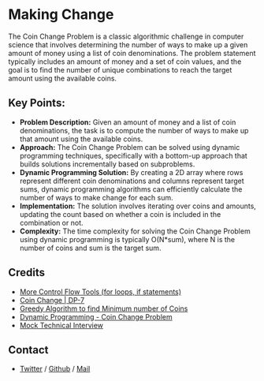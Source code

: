 # Making Change 
The Coin Change Problem is a classic algorithmic challenge in computer science that involves determining the number of ways to make up a given amount of money using a list of coin denominations. The problem statement typically includes an amount of money and a set of coin values, and the goal is to find the number of unique combinations to reach the target amount using the available coins.

## Key Points:
* **Problem Description:** Given an amount of money and a list of coin denominations, the task is to compute the number of ways to make up that amount using the available coins.
* **Approach:** The Coin Change Problem can be solved using dynamic programming techniques, specifically with a bottom-up approach that builds solutions incrementally based on subproblems.
* **Dynamic Programming Solution:** By creating a 2D array where rows represent different coin denominations and columns represent target sums, dynamic programming algorithms can efficiently calculate the number of ways to make change for each sum.
* **Implementation:** The solution involves iterating over coins and amounts, updating the count based on whether a coin is included in the combination or not.
* **Complexity:** The time complexity for solving the Coin Change Problem using dynamic programming is typically O(N\*sum), where N is the number of coins and sum is the target sum.

## Credits
 * [More Control Flow Tools (for loops, if statements)](https://docs.python.org/3/tutorial/controlflow.html)
 * [Coin Change | DP-7](https://www.geeksforgeeks.org/coin-change-dp-7/)
 * [Greedy Algorithm to find Minimum number of Coins](https://www.geeksforgeeks.org/greedy-algorithm-to-find-minimum-number-of-coins/)
 * [Dynamic Programming - Coin Change Problem](https://www.youtube.com/watch?v=jgiZlGzXMBw)
 * [Mock Technical Interview](https://www.youtube.com/watch?v=9BSSIsJ-fWg)

## Contact
 * [Twitter](https://www.twitter.com/sakhilelindah) / [Github](https://github.com/sakhi-4096) / [Mail](mailto:sakhilelindah@protonmail.com)
